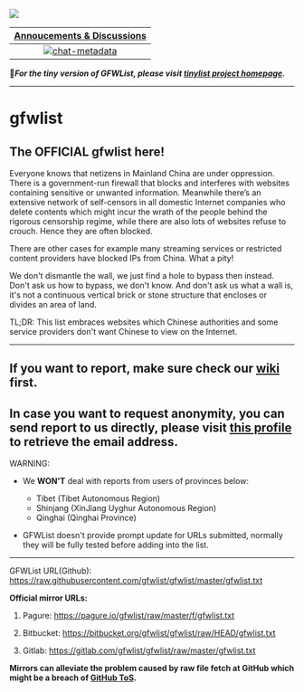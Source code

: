 <a href="http://info.flagcounter.com/T2RV"><img src="http://s09.flagcounter.com/count2/T2RV/bg_FFFFFF/txt_000000/border_CCCCCC/columns_6/maxflags_20/viewers_GFWList/labels_1/pageviews_1/flags_0/percent_0/" border="0"></a>

|[Annoucements & Discussions][chat-room]|
|:---:|
| [![chat-metadata]][chat-room]|

[chat-metadata]: https://img.shields.io/gitter/room/nwjs/nw.js.svg?style=flat-square "Join the chat"
[chat-room]: https://gitter.im/gfwlist/gfwlist?utm_source=share-link&utm_medium=link&utm_campaign=share-link "GFWList@Gitter"

:tulip:***For the tiny version of GFWList, please visit [tinylist project homepage](https://github.com/gfwlist/tinylist).***
******

# gfwlist
## The OFFICIAL gfwlist here!

Everyone knows that netizens in Mainland China are under oppression. There is a government-run firewall that blocks and interferes with websites containing sensitive or unwanted information. Meanwhile there’s an extensive network of self-censors in all domestic Internet companies who delete contents which might incur the wrath of the people behind the rigorous censorship regime, while there are also lots of websites refuse to crouch. Hence they are often blocked.

There are other cases for example many streaming services or restricted content providers have blocked IPs from China. What a pity!

We don't dismantle the wall, we just find a hole to bypass then instead. Don't ask us how to bypass, we don't know. And don't ask us what a wall is, it's not a continuous vertical brick or stone structure that encloses or divides an area of land.

TL;DR: This list embraces websites which Chinese authorities and some service providers don't want Chinese to view on the Internet.

---
## If you want to report, make sure check our [wiki](https://github.com/gfwlist/gfwlist/wiki/Cautions) first.

## In case you want to request anonymity, you can send report to us directly, please visit [this profile](https://github.com/cicku) to retrieve the email address.

WARNING:

* We **WON'T** deal with reports from users of provinces below:

  - Tibet (Tibet Autonomous Region)
  - Shinjang (XinJiang Uyghur Autonomous Region)
  - Qinghai (Qinghai Province)

* GFWList doesn't provide prompt update for URLs submitted, normally they will be fully tested before adding into the list.

---

GFWList URL(Github): https://raw.githubusercontent.com/gfwlist/gfwlist/master/gfwlist.txt

**Official mirror URLs:**
1. Pagure: https://pagure.io/gfwlist/raw/master/f/gfwlist.txt

2. Bitbucket: https://bitbucket.org/gfwlist/gfwlist/raw/HEAD/gfwlist.txt

3. Gitlab: https://gitlab.com/gfwlist/gfwlist/raw/master/gfwlist.txt

**Mirrors can alleviate the problem caused by raw file fetch at GitHub which might be a breach of [GitHub ToS](https://github.com/site/terms).**
